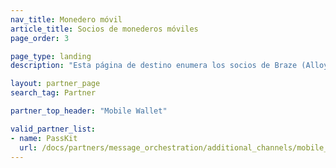 ```yaml
---
nav_title: Monedero móvil
article_title: Socios de monederos móviles
page_order: 3

page_type: landing
description: "Esta página de destino enumera los socios de Braze (Alloys) que te permiten integrar proveedores de monederos móviles con tu mensajería."

layout: partner_page
search_tag: Partner

partner_top_header: "Mobile Wallet"

valid_partner_list:
- name: PassKit
  url: /docs/partners/message_orchestration/additional_channels/mobile_wallet/passkit/
---
```

